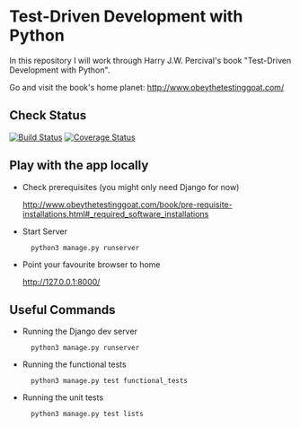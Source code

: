 # Test-Driven Development with Python

In this repository I will work through Harry J.W. Percival's book "Test-Driven Development with Python".

Go and visit the book's home planet: http://www.obeythetestinggoat.com/

## Check Status

[![Build Status](https://travis-ci.org/gesellc/tdd-with-python.svg?branch=master)](https://travis-ci.org/gesellc/tdd-with-python) [![Coverage Status](https://coveralls.io/repos/github/gesellc/tdd-with-python/badge.svg?branch=master)](https://coveralls.io/github/gesellc/tdd-with-python?branch=master)

## Play with the app locally

* Check prerequisites (you might only need Django for now)

  http://www.obeythetestinggoat.com/book/pre-requisite-installations.html#_required_software_installations

* Start Server

        python3 manage.py runserver

* Point your favourite browser to home

  http://127.0.0.1:8000/

## Useful Commands

* Running the Django dev server

        python3 manage.py runserver

* Running the functional tests

        python3 manage.py test functional_tests

* Running the unit tests

        python3 manage.py test lists
